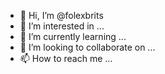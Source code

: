 - 👋 Hi, I’m @folexbrits
- 👀 I’m interested in ...
- 🌱 I’m currently learning ...
- 💞️ I’m looking to collaborate on ...
- 📫 How to reach me ...

<!---
folexbrits/folexbrits is a ✨ special ✨ repository because its `README.md` (this file) appears on your GitHub profile.
You can click the Preview link to take a look at your changes.
--->
